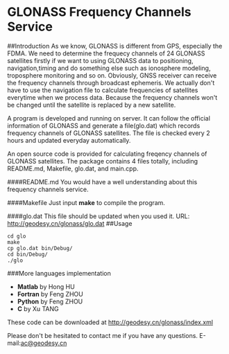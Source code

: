 # GLONASS Frequency Channels Service
##Introduction
As we know, GLONASS is different from GPS, especially the FDMA. We need to determine the frequecy channels of 24 GLONASS satellites firstly if we want to using GLONASS data to positioning, navigation,timing and do something else such as ionosphere modeling, troposphere monitoring and so on. Obviously, GNSS receiver can receive the frequency channels through broadcast ephemeris. We actually don't have to use the navigation file to calculate frequencies of satellites everytime when we process data. Because the frequency channels won't be changed until the satellite is replaced by a new satellite.

A program is developed and running on server. It can follow the official information of GLONASS and generate a file(glo.dat) which records frequency channels of GLONASS satellites. The file is checked every 2 hours and updated everyday automatically.

An open source code is provided for calculating freqency channels of GLONASS satellites. The package contains 4 files totally, including README.md, Makefile, glo.dat, and main.cpp.

####README.md
You would have a well understanding about this frequency channels service.

####Makefile
Just input <b>make</b> to compile the program.

####glo.dat
This file should be updated when you used it. 
URL: http://geodesy.cn/glonass/glo.dat
##Usage
```
cd glo
make
cp glo.dat bin/Debug/
cd bin/Debug/
./glo
```
###More languages implementation
- <b>Matlab</b> by Hong HU
- <b>Fortran</b> by Feng ZHOU
- <b>Python</b> by Feng ZHOU
- <b>C</b> by Xu TANG

These code can be downloaded at http://geodesy.cn/glonass/index.xml



Please don't be hesitated to contact me if you have any questions.
E-mail:ac@geodesy.cn

